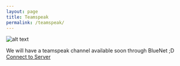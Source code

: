 ```yaml
---
layout: page
title: Teamspeak
permalink: /teamspeak/
---
```


![alt text](http://static-cdn.jtvnw.net/jtv_user_pictures/panel-40000775-image-f7b4f222e9543243-320.png "seeingblue.us")


We will have a teamspeak channel available soon through BlueNet ;D
<a><a href="ts3server://voice.teamspeak.com/?port=9987&nickname=Web 
Guest">Connect to Server</a>